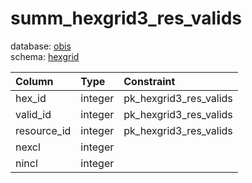 # summ_hexgrid3_res_valids
database: [obis](../)  
schema: [hexgrid](hexgrid)  

|Column|Type|Constraint|
|:---|:---|:---|
|hex_id|integer|pk_hexgrid3_res_valids |
|valid_id|integer|pk_hexgrid3_res_valids |
|resource_id|integer|pk_hexgrid3_res_valids |
|nexcl|integer||
|nincl|integer||
